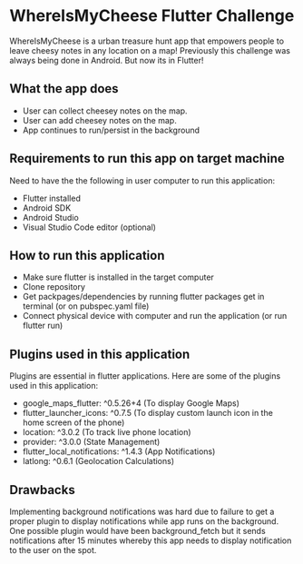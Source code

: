 # WhereIsMyCheese Flutter Challenge

 WhereIsMyCheese is a urban treasure hunt app that empowers people to leave cheesy notes in any location on a map! Previously this challenge was always being done in Android. But now its in Flutter!
 
## What the app does

- User can collect cheesey notes on the map.
- User can add cheesey notes on the map.
- App continues to run/persist in the background

## Requirements to run this app on target machine

Need to have the the following in user computer to run this application:
 - Flutter installed
 - Android SDK
 - Android Studio
 - Visual Studio Code editor (optional)
 
## How to run this application
- Make sure flutter is installed in the target computer
- Clone repository
- Get packpages/dependencies by running flutter packages get in terminal (or on pubspec.yaml file)
- Connect physical device with computer and run the application (or run flutter run)
 
## Plugins used in this application

Plugins are essential in flutter applications. Here are some of the plugins used in this application: 
 - google_maps_flutter: ^0.5.26+4 (To display Google Maps)
 - flutter_launcher_icons: ^0.7.5 (To display custom launch icon in the home screen of the phone)
 - location: ^3.0.2 (To track live phone location)
 - provider: ^3.0.0 (State Management)
 - flutter_local_notifications: ^1.4.3 (App Notifications)
 - latlong: ^0.6.1 (Geolocation Calculations)
 
 ## Drawbacks
 
 Implementing background notifications was hard due to failure to get a proper plugin to display notifications while app runs on the background. One possible plugin would have been background_fetch but it sends notifications after 15 minutes whereby this app needs to display notification to the user on the spot.
